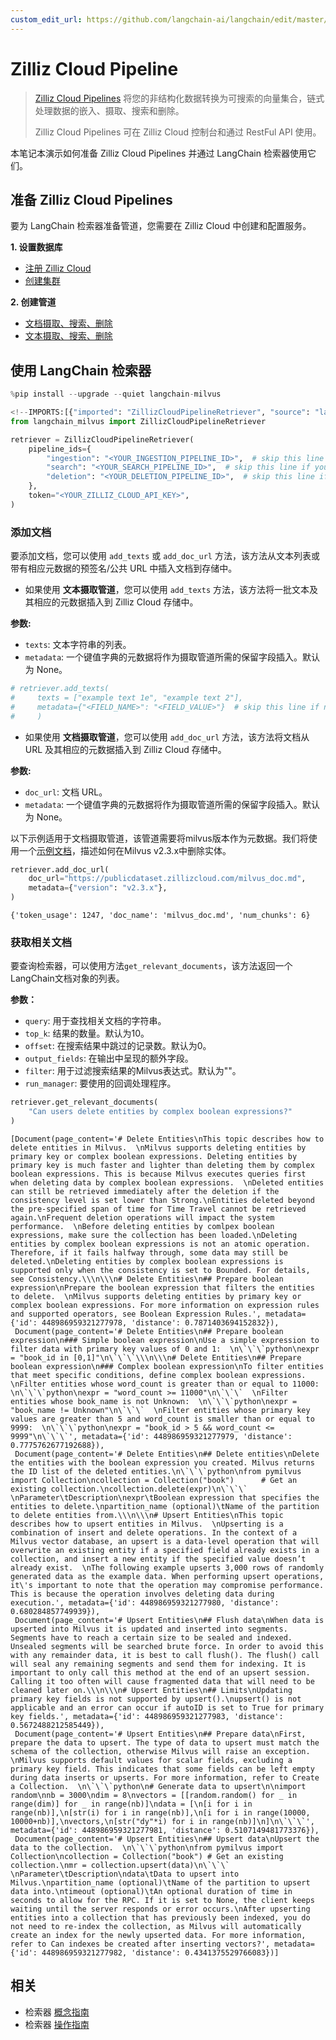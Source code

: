 ```yaml
---
custom_edit_url: https://github.com/langchain-ai/langchain/edit/master/docs/docs/integrations/retrievers/zilliz_cloud_pipeline.ipynb
---
```

# Zilliz Cloud Pipeline

> [Zilliz Cloud Pipelines](https://docs.zilliz.com/docs/pipelines) 将您的非结构化数据转换为可搜索的向量集合，链式处理数据的嵌入、摄取、搜索和删除。
>
> Zilliz Cloud Pipelines 可在 Zilliz Cloud 控制台和通过 RestFul API 使用。

本笔记本演示如何准备 Zilliz Cloud Pipelines 并通过 LangChain 检索器使用它们。

## 准备 Zilliz Cloud Pipelines

要为 LangChain 检索器准备管道，您需要在 Zilliz Cloud 中创建和配置服务。

**1. 设置数据库**

- [注册 Zilliz Cloud](https://docs.zilliz.com/docs/register-with-zilliz-cloud)
- [创建集群](https://docs.zilliz.com/docs/create-cluster)

**2. 创建管道**

- [文档摄取、搜索、删除](https://docs.zilliz.com/docs/pipelines-doc-data)
- [文本摄取、搜索、删除](https://docs.zilliz.com/docs/pipelines-text-data)

## 使用 LangChain 检索器


```python
%pip install --upgrade --quiet langchain-milvus
```


```python
<!--IMPORTS:[{"imported": "ZillizCloudPipelineRetriever", "source": "langchain_milvus", "docs": "https://python.langchain.com/api_reference/milvus/retrievers/langchain_milvus.retrievers.zilliz_cloud_pipeline_retriever.ZillizCloudPipelineRetriever.html", "title": "Zilliz Cloud Pipeline"}]-->
from langchain_milvus import ZillizCloudPipelineRetriever

retriever = ZillizCloudPipelineRetriever(
    pipeline_ids={
        "ingestion": "<YOUR_INGESTION_PIPELINE_ID>",  # skip this line if you do NOT need to add documents
        "search": "<YOUR_SEARCH_PIPELINE_ID>",  # skip this line if you do NOT need to get relevant documents
        "deletion": "<YOUR_DELETION_PIPELINE_ID>",  # skip this line if you do NOT need to delete documents
    },
    token="<YOUR_ZILLIZ_CLOUD_API_KEY>",
)
```

### 添加文档

要添加文档，您可以使用 `add_texts` 或 `add_doc_url` 方法，该方法从文本列表或带有相应元数据的预签名/公共 URL 中插入文档到存储中。

- 如果使用 **文本摄取管道**，您可以使用 `add_texts` 方法，该方法将一批文本及其相应的元数据插入到 Zilliz Cloud 存储中。

**参数:**
- `texts`: 文本字符串的列表。
- `metadata`: 一个键值字典的元数据将作为摄取管道所需的保留字段插入。默认为 None。



```python
# retriever.add_texts(
#     texts = ["example text 1e", "example text 2"],
#     metadata={"<FIELD_NAME>": "<FIELD_VALUE>"}  # skip this line if no preserved field is required by the ingestion pipeline
#     )
```

- 如果使用 **文档摄取管道**，您可以使用 `add_doc_url` 方法，该方法将文档从 URL 及其相应的元数据插入到 Zilliz Cloud 存储中。

**参数:**
- `doc_url`: 文档 URL。
- `metadata`: 一个键值字典的元数据将作为摄取管道所需的保留字段插入。默认为 None。

以下示例适用于文档摄取管道，该管道需要将milvus版本作为元数据。我们将使用一个[示例文档](https://publicdataset.zillizcloud.com/milvus_doc.md)，描述如何在Milvus v2.3.x中删除实体。


```python
retriever.add_doc_url(
    doc_url="https://publicdataset.zillizcloud.com/milvus_doc.md",
    metadata={"version": "v2.3.x"},
)
```



```output
{'token_usage': 1247, 'doc_name': 'milvus_doc.md', 'num_chunks': 6}
```


### 获取相关文档

要查询检索器，可以使用方法`get_relevant_documents`，该方法返回一个LangChain文档对象的列表。

**参数：**
- `query`: 用于查找相关文档的字符串。
- `top_k`: 结果的数量。默认为10。
- `offset`: 在搜索结果中跳过的记录数。默认为0。
- `output_fields`: 在输出中呈现的额外字段。
- `filter`: 用于过滤搜索结果的Milvus表达式。默认为""。
- `run_manager`: 要使用的回调处理程序。


```python
retriever.get_relevant_documents(
    "Can users delete entities by complex boolean expressions?"
)
```



```output
[Document(page_content='# Delete Entities\nThis topic describes how to delete entities in Milvus.  \nMilvus supports deleting entities by primary key or complex boolean expressions. Deleting entities by primary key is much faster and lighter than deleting them by complex boolean expressions. This is because Milvus executes queries first when deleting data by complex boolean expressions.  \nDeleted entities can still be retrieved immediately after the deletion if the consistency level is set lower than Strong.\nEntities deleted beyond the pre-specified span of time for Time Travel cannot be retrieved again.\nFrequent deletion operations will impact the system performance.  \nBefore deleting entities by comlpex boolean expressions, make sure the collection has been loaded.\nDeleting entities by complex boolean expressions is not an atomic operation. Therefore, if it fails halfway through, some data may still be deleted.\nDeleting entities by complex boolean expressions is supported only when the consistency is set to Bounded. For details, see Consistency.\\\n\\\n# Delete Entities\n## Prepare boolean expression\nPrepare the boolean expression that filters the entities to delete.  \nMilvus supports deleting entities by primary key or complex boolean expressions. For more information on expression rules and supported operators, see Boolean Expression Rules.', metadata={'id': 448986959321277978, 'distance': 0.7871403694152832}),
 Document(page_content='# Delete Entities\n## Prepare boolean expression\n### Simple boolean expression\nUse a simple expression to filter data with primary key values of 0 and 1:  \n\`\`\`python\nexpr = "book_id in [0,1]"\n\`\`\`\\\n\\\n# Delete Entities\n## Prepare boolean expression\n### Complex boolean expression\nTo filter entities that meet specific conditions, define complex boolean expressions.  \nFilter entities whose word_count is greater than or equal to 11000:  \n\`\`\`python\nexpr = "word_count >= 11000"\n\`\`\`  \nFilter entities whose book_name is not Unknown:  \n\`\`\`python\nexpr = "book_name != Unknown"\n\`\`\`  \nFilter entities whose primary key values are greater than 5 and word_count is smaller than or equal to 9999:  \n\`\`\`python\nexpr = "book_id > 5 && word_count <= 9999"\n\`\`\`', metadata={'id': 448986959321277979, 'distance': 0.7775762677192688}),
 Document(page_content='# Delete Entities\n## Delete entities\nDelete the entities with the boolean expression you created. Milvus returns the ID list of the deleted entities.\n\`\`\`python\nfrom pymilvus import Collection\ncollection = Collection("book")      # Get an existing collection.\ncollection.delete(expr)\n\`\`\`  \nParameter\tDescription\nexpr\tBoolean expression that specifies the entities to delete.\npartition_name (optional)\tName of the partition to delete entities from.\\\n\\\n# Upsert Entities\nThis topic describes how to upsert entities in Milvus.  \nUpserting is a combination of insert and delete operations. In the context of a Milvus vector database, an upsert is a data-level operation that will overwrite an existing entity if a specified field already exists in a collection, and insert a new entity if the specified value doesn’t already exist.  \nThe following example upserts 3,000 rows of randomly generated data as the example data. When performing upsert operations, it\'s important to note that the operation may compromise performance. This is because the operation involves deleting data during execution.', metadata={'id': 448986959321277980, 'distance': 0.680284857749939}),
 Document(page_content='# Upsert Entities\n## Flush data\nWhen data is upserted into Milvus it is updated and inserted into segments. Segments have to reach a certain size to be sealed and indexed. Unsealed segments will be searched brute force. In order to avoid this with any remainder data, it is best to call flush(). The flush() call will seal any remaining segments and send them for indexing. It is important to only call this method at the end of an upsert session. Calling it too often will cause fragmented data that will need to be cleaned later on.\\\n\\\n# Upsert Entities\n## Limits\nUpdating primary key fields is not supported by upsert().\nupsert() is not applicable and an error can occur if autoID is set to True for primary key fields.', metadata={'id': 448986959321277983, 'distance': 0.5672488212585449}),
 Document(page_content='# Upsert Entities\n## Prepare data\nFirst, prepare the data to upsert. The type of data to upsert must match the schema of the collection, otherwise Milvus will raise an exception.  \nMilvus supports default values for scalar fields, excluding a primary key field. This indicates that some fields can be left empty during data inserts or upserts. For more information, refer to Create a Collection.  \n\`\`\`python\n# Generate data to upsert\n\nimport random\nnb = 3000\ndim = 8\nvectors = [[random.random() for _ in range(dim)] for _ in range(nb)]\ndata = [\n[i for i in range(nb)],\n[str(i) for i in range(nb)],\n[i for i in range(10000, 10000+nb)],\nvectors,\n[str("dy"*i) for i in range(nb)]\n]\n\`\`\`', metadata={'id': 448986959321277981, 'distance': 0.5107149481773376}),
 Document(page_content='# Upsert Entities\n## Upsert data\nUpsert the data to the collection.  \n\`\`\`python\nfrom pymilvus import Collection\ncollection = Collection("book") # Get an existing collection.\nmr = collection.upsert(data)\n\`\`\`  \nParameter\tDescription\ndata\tData to upsert into Milvus.\npartition_name (optional)\tName of the partition to upsert data into.\ntimeout (optional)\tAn optional duration of time in seconds to allow for the RPC. If it is set to None, the client keeps waiting until the server responds or error occurs.\nAfter upserting entities into a collection that has previously been indexed, you do not need to re-index the collection, as Milvus will automatically create an index for the newly upserted data. For more information, refer to Can indexes be created after inserting vectors?', metadata={'id': 448986959321277982, 'distance': 0.4341375529766083})]
```



## 相关

- 检索器 [概念指南](/docs/concepts/#retrievers)
- 检索器 [操作指南](/docs/how_to/#retrievers)
